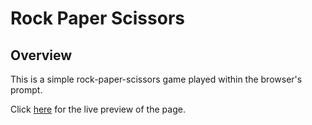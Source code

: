 # Rock Paper Scissors

## Overview
This is a simple rock-paper-scissors game played within the browser's prompt.

Click [here](https://charmaine-aguilar.github.io/rock-paper-scissors-JS/) for the live preview of the page.
